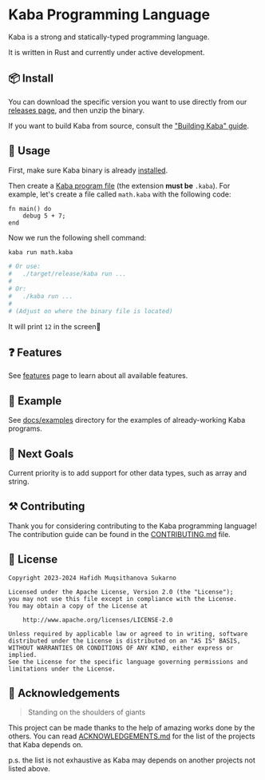 # Kaba Programming Language

Kaba is a strong and statically-typed programming language.

It is written in Rust and currently under active development.

## 📦 Install

You can download the specific version you want to use directly from our [releases page](https://github.com/snaztoz/kaba/releases), and then unzip the binary.

If you want to build Kaba from source, consult the ["Building Kaba" guide](docs/build.md).

## 🚀 Usage

First, make sure Kaba binary is already [installed](#-install).

Then create a [Kaba program file](docs/features.md) (the extension **must be** `.kaba`). For example, let's create a file called `math.kaba` with the following code:

```text
fn main() do
    debug 5 + 7;
end
```

Now we run the following shell command:

```bash
kaba run math.kaba

# Or use:
#   ./target/release/kaba run ...
#
# Or:
#   ./kaba run ...
#
# (Adjust on where the binary file is located)
```

It will print `12` in the screen🤯

## ❓ Features

See [features](docs/features.md) page to learn about all available features.

## 🤔 Example

See [docs/examples](docs/examples) directory for the examples of already-working Kaba programs.

## 🎯 Next Goals

Current priority is to add support for other data types, such as array and string.

## ⚒️ Contributing

Thank you for considering contributing to the Kaba programming language! The contribution guide can be found in the [CONTRIBUTING.md](CONTRIBUTING.md) file.

## 📃 License

```text
Copyright 2023-2024 Hafidh Muqsithanova Sukarno

Licensed under the Apache License, Version 2.0 (the "License");
you may not use this file except in compliance with the License.
You may obtain a copy of the License at

    http://www.apache.org/licenses/LICENSE-2.0

Unless required by applicable law or agreed to in writing, software
distributed under the License is distributed on an "AS IS" BASIS,
WITHOUT WARRANTIES OR CONDITIONS OF ANY KIND, either express or implied.
See the License for the specific language governing permissions and
limitations under the License.
```

## 🙌 Acknowledgements

> Standing on the shoulders of giants

This project can be made thanks to the help of amazing works done by the others. You can read [ACKNOWLEDGEMENTS.md](ACKNOWLEDGEMENTS.md) for the list of the projects that Kaba depends on.

p.s. the list is not exhaustive as Kaba may depends on another projects not listed above.
